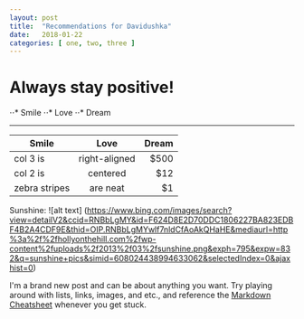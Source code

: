 ```yaml
---
layout: post
title:  "Recommendations for Davidushka"
date:   2018-01-22
categories: [ one, two, three ]
---
```


# Always stay positive!

⋅⋅* Smile
⋅⋅* Love
⋅⋅* Dream

***

| Smile         |Love           | Dream  |
| ------------- |:-------------:| -----:|
| col 3 is      | right-aligned | $500 |
| col 2 is      | centered      |   $12 |
| zebra stripes | are neat      |    $1 |

Sunshine:
![alt text] (https://www.bing.com/images/search?view=detailV2&ccid=RNBbLgMY&id=F624D8E2D70DDC1806227BA823EDBF4B2A4CDF9E&thid=OIP.RNBbLgMYwlf7nldCfAoAkQHaHE&mediaurl=http%3a%2f%2fhollyonthehill.com%2fwp-content%2fuploads%2f2013%2f03%2fsunshine.png&exph=795&expw=832&q=sunshine+pics&simid=608024438994633062&selectedIndex=0&ajaxhist=0)

I'm a brand new post and can be about anything you want. Try playing around with lists, links, images, and etc., and reference the [Markdown Cheatsheet](https://github.com/mnyrop/nycdh-jekyll/blob/master/docs/markdown-cheatsheet.md) whenever you get stuck.
